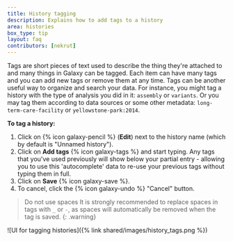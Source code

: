 ```yaml
---
title: History tagging
description: Explains how to add tags to a history
area: histories
box_type: tip
layout: faq
contributors: [nekrut]
---
```


Tags are short pieces of text used to describe the thing they're attached to and many things in Galaxy can be tagged.
Each item can have many tags and you can add new tags or remove them at any time. Tags can be another useful way to
organize and search your data. For instance, you might tag a history with the type of analysis you did in it: `assembly`
or `variants`. Or you may tag them according to data sources or some other metadata: `long-term-care-facility` or
`yellowstone-park:2014`.

**To tag a history:**

1. Click on {% icon galaxy-pencil %} (**Edit**) next to the history name (which by default is "Unnamed history").
2. Click on **Add tags** {% icon galaxy-tags %} and start typing. Any tags that you've used previously will show below your partial entry -
  allowing you to use this 'autocomplete' data to re-use your previous tags without typing them in full.
3. Click on **Save** {% icon galaxy-save %}.
4. To cancel, click the {% icon galaxy-undo %} "Cancel" button.

> <warning-title>Do not use spaces</warning-title>
> It is strongly recommended to replace spaces in tags with `_` or `-`, as spaces will automatically be removed when the tag is saved.
{: .warning}

![UI for tagging histories]({% link shared/images/history_tags.png %})